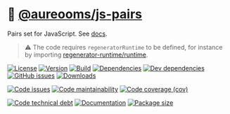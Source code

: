:cherries: [@aureooms/js-pairs](https://aureooms.github.io/js-pairs)
==

Pairs set for JavaScript.
See [docs](https://aureooms.github.io/js-pairs/index.html).

> :warning: The code requires `regeneratorRuntime` to be defined, for instance by importing
> [regenerator-runtime/runtime](https://www.npmjs.com/package/regenerator-runtime).

[![License](https://img.shields.io/github/license/aureooms/js-pairs.svg)](https://raw.githubusercontent.com/aureooms/js-pairs/master/LICENSE)
[![Version](https://img.shields.io/npm/v/@aureooms/js-pairs.svg)](https://www.npmjs.org/package/@aureooms/js-pairs)
[![Build](https://img.shields.io/travis/aureooms/js-pairs/master.svg)](https://travis-ci.org/aureooms/js-pairs/branches)
[![Dependencies](https://img.shields.io/david/aureooms/js-pairs.svg)](https://david-dm.org/aureooms/js-pairs)
[![Dev dependencies](https://img.shields.io/david/dev/aureooms/js-pairs.svg)](https://david-dm.org/aureooms/js-pairs?type=dev)
[![GitHub issues](https://img.shields.io/github/issues/aureooms/js-pairs.svg)](https://github.com/aureooms/js-pairs/issues)
[![Downloads](https://img.shields.io/npm/dm/@aureooms/js-pairs.svg)](https://www.npmjs.org/package/@aureooms/js-pairs)

[![Code issues](https://img.shields.io/codeclimate/issues/aureooms/js-pairs.svg)](https://codeclimate.com/github/aureooms/js-pairs/issues)
[![Code maintainability](https://img.shields.io/codeclimate/maintainability/aureooms/js-pairs.svg)](https://codeclimate.com/github/aureooms/js-pairs/trends/churn)
[![Code coverage (cov)](https://img.shields.io/codecov/c/gh/aureooms/js-pairs/master.svg)](https://codecov.io/gh/aureooms/js-pairs)
<!--[![Code coverage (alls)](https://img.shields.io/coveralls/github/aureooms/js-pairs/master.svg)](https://coveralls.io/r/aureooms/js-pairs)-->
<!--[![Code coverage (clim)](https://img.shields.io/codeclimate/coverage/aureooms/js-pairs.svg)](https://codeclimate.com/github/aureooms/js-pairs/trends/test_coverage_new_code)-->
[![Code technical debt](https://img.shields.io/codeclimate/tech-debt/aureooms/js-pairs.svg)](https://codeclimate.com/github/aureooms/js-pairs/trends/technical_debt)
[![Documentation](https://aureooms.github.io/js-pairs/badge.svg)](https://aureooms.github.io/js-pairs/source.html)
[![Package size](https://img.shields.io/bundlephobia/minzip/@aureooms/js-pairs)](https://bundlephobia.com/result?p=@aureooms/js-pairs)
